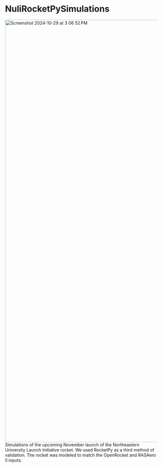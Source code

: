 # NuliRocketPySimulations
<img width="1395" alt="Screenshot 2024-10-29 at 3 06 52 PM" src="https://github.com/user-attachments/assets/93f1c5cd-6c7f-461a-86ac-ed616ceaa367">
Simulations of the upcoming November launch of the Northeastern University Launch Initiative rocket. We used RocketPy as a third method of validation. The rocket was modeled to match the OpenRocket and RASAero II inputs.
